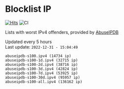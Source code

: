 # Blocklist IP

[![Hits](https://hits.seeyoufarm.com/api/count/incr/badge.svg?url=https%3A%2F%2Fgithub.com%2Fborestad%2Fblocklist-ip%2F&count_bg=%2379C83D&title_bg=%23555555&icon=&icon_color=%23E7E7E7&title=hits&edge_flat=false)](https://hits.seeyoufarm.com)  ![CI](https://img.shields.io/github/workflow/status/borestad/blocklist-ip/CI?style=flat-square)

Lists with worst IPv4 offenders, provided by [AbuseIPDB](https://www.abuseipdb.com/)

<!-- FOOTER-PLACEHOLDER -->
Updated every 5 hours<br>
Last update: `2022-12-31 - 15:04:49`
```
abuseipdb-s100.ipv4 (14734 ip)
abuseipdb-s100-1d.ipv4 (32715 ip)
abuseipdb-s100-2d.ipv4 (38716 ip)
abuseipdb-s100-3d.ipv4 (42824 ip)
abuseipdb-s100-7d.ipv4 (53925 ip)
abuseipdb-s100-30d.ipv4 (95957 ip)
abuseipdb-s100-all.ipv4 (136162 ip)
```

